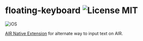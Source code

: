 floating-keyboard ![License MIT](http://img.shields.io/badge/license-MIT-lightgray.svg)
==========

![iOS](http://img.shields.io/badge/platform-ios-blue.svg)

[AIR Native Extension](http://www.adobe.com/devnet/air/native-extensions-for-air.html) for alternate way to input text on AIR.
